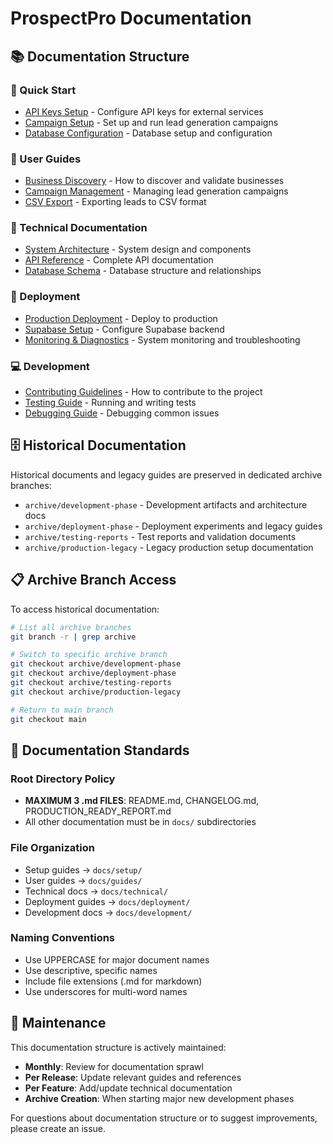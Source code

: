 # ProspectPro Documentation

## 📚 Documentation Structure

### 🚀 Quick Start
- [API Keys Setup](setup/API_KEYS_SETUP.md) - Configure API keys for external services
- [Campaign Setup](guides/CAMPAIGN_SETUP.md) - Set up and run lead generation campaigns
- [Database Configuration](../database/README.md) - Database setup and configuration

### 📖 User Guides  
- [Business Discovery](guides/BUSINESS_DISCOVERY.md) - How to discover and validate businesses
- [Campaign Management](guides/CAMPAIGN_SETUP.md) - Managing lead generation campaigns
- [CSV Export](guides/CSV_EXPORT.md) - Exporting leads to CSV format

### 🔧 Technical Documentation
- [System Architecture](technical/ARCHITECTURE.md) - System design and components
- [API Reference](technical/API_REFERENCE.md) - Complete API documentation
- [Database Schema](technical/DATABASE_SCHEMA.md) - Database structure and relationships

### 🚢 Deployment
- [Production Deployment](deployment/PRODUCTION_DEPLOYMENT.md) - Deploy to production
- [Supabase Setup](deployment/SUPABASE_SETUP.md) - Configure Supabase backend
- [Monitoring & Diagnostics](deployment/MONITORING.md) - System monitoring and troubleshooting

### 💻 Development
- [Contributing Guidelines](development/CONTRIBUTING.md) - How to contribute to the project
- [Testing Guide](development/TESTING.md) - Running and writing tests
- [Debugging Guide](development/DEBUGGING.md) - Debugging common issues

## 🗄️ Historical Documentation

Historical documents and legacy guides are preserved in dedicated archive branches:

- `archive/development-phase` - Development artifacts and architecture docs
- `archive/deployment-phase` - Deployment experiments and legacy guides  
- `archive/testing-reports` - Test reports and validation documents
- `archive/production-legacy` - Legacy production setup documentation

## 📋 Archive Branch Access

To access historical documentation:

```bash
# List all archive branches
git branch -r | grep archive

# Switch to specific archive branch
git checkout archive/development-phase
git checkout archive/deployment-phase  
git checkout archive/testing-reports
git checkout archive/production-legacy

# Return to main branch
git checkout main
```

## 📏 Documentation Standards

### Root Directory Policy
- **MAXIMUM 3 .md FILES**: README.md, CHANGELOG.md, PRODUCTION_READY_REPORT.md
- All other documentation must be in `docs/` subdirectories

### File Organization
- Setup guides → `docs/setup/`
- User guides → `docs/guides/`
- Technical docs → `docs/technical/`
- Deployment guides → `docs/deployment/`
- Development docs → `docs/development/`

### Naming Conventions
- Use UPPERCASE for major document names
- Use descriptive, specific names
- Include file extensions (.md for markdown)
- Use underscores for multi-word names

## 🔄 Maintenance

This documentation structure is actively maintained:

- **Monthly**: Review for documentation sprawl
- **Per Release**: Update relevant guides and references
- **Per Feature**: Add/update technical documentation
- **Archive Creation**: When starting major new development phases

For questions about documentation structure or to suggest improvements, please create an issue.
